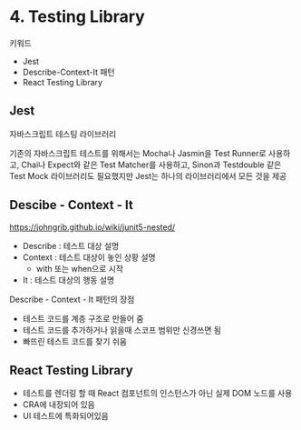 # 4. Testing Library

키워드

- Jest
- Describe-Context-It 패턴
- React Testing Library

## Jest

자바스크립트 테스팅 라이브러리

기존의 자바스크립트 테스트를 위해서는 Mocha나 Jasmin을 Test Runner로 사용하고, Chai나 Expect와 같은 Test Matcher를 사용하고,  Sinon과 Testdouble 같은 Test Mock 라이브러리도 필요했지만 Jest는 하나의 라이브러리에서 모든 것을 제공

## Descibe - Context - It

<https://johngrib.github.io/wiki/junit5-nested/>

- Describe : 테스트 대상 설명
- Context : 테스트 대상이 놓인 상황 설명
  - with 또는 when으로 시작
- It : 테스트 대상의 행동 설명

Describe - Context - It 패턴의 장점

- 테스트 코드를 계층 구조로 만들어 줌
- 테스트 코드를 추가하거나 읽을때 스코프 범위만 신경쓰면 됨
- 빠뜨린 테스트 코드를 찾기 쉬움

## React Testing Library

- 테스트를 렌더링 할 때 React 컴포넌트의 인스턴스가 아닌 실제 DOM 노드를 사용
- CRA에 내장되어 있음
- UI 테스트에 특화되어있음
